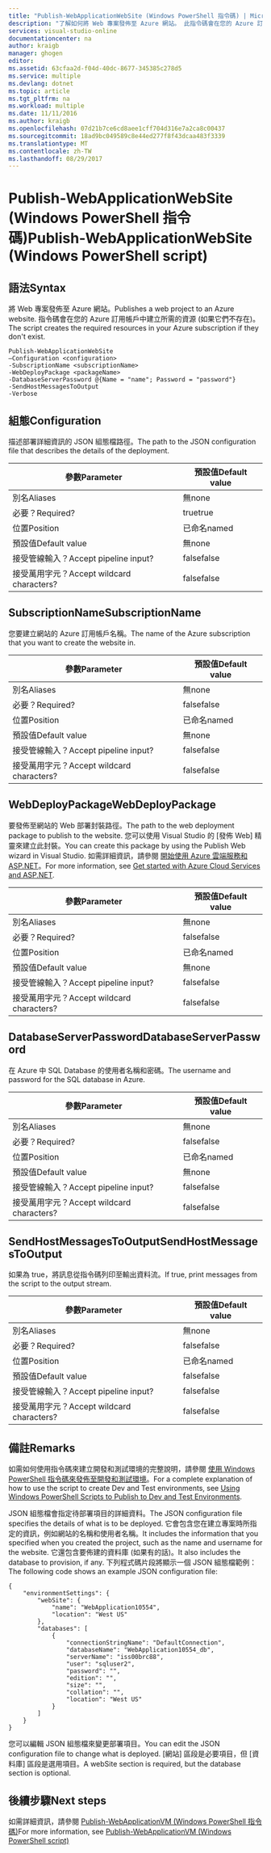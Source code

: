 ```yaml
---
title: "Publish-WebApplicationWebSite (Windows PowerShell 指令碼) | Microsoft Docs"
description: "了解如何將 Web 專案發佈至 Azure 網站。 此指令碼會在您的 Azure 訂用帳戶中建立所需的資源 (如果它們不存在)。"
services: visual-studio-online
documentationcenter: na
author: kraigb
manager: ghogen
editor: 
ms.assetid: 63cfaa2d-f04d-40dc-8677-345385c278d5
ms.service: multiple
ms.devlang: dotnet
ms.topic: article
ms.tgt_pltfrm: na
ms.workload: multiple
ms.date: 11/11/2016
ms.author: kraigb
ms.openlocfilehash: 07d21b7ce6cd8aee1cff704d316e7a2ca8c00437
ms.sourcegitcommit: 18ad9bc049589c8e44ed277f8f43dcaa483f3339
ms.translationtype: MT
ms.contentlocale: zh-TW
ms.lasthandoff: 08/29/2017
---
```

# <a name="publish-webapplicationwebsite-windows-powershell-script"></a><span data-ttu-id="cb05e-104">Publish-WebApplicationWebSite (Windows PowerShell 指令碼)</span><span class="sxs-lookup"><span data-stu-id="cb05e-104">Publish-WebApplicationWebSite (Windows PowerShell script)</span></span>
## <a name="syntax"></a><span data-ttu-id="cb05e-105">語法</span><span class="sxs-lookup"><span data-stu-id="cb05e-105">Syntax</span></span>
<span data-ttu-id="cb05e-106">將 Web 專案發佈至 Azure 網站。</span><span class="sxs-lookup"><span data-stu-id="cb05e-106">Publishes a web project to an Azure website.</span></span> <span data-ttu-id="cb05e-107">指令碼會在您的 Azure 訂用帳戶中建立所需的資源 (如果它們不存在)。</span><span class="sxs-lookup"><span data-stu-id="cb05e-107">The script creates the required resources in your Azure subscription if they don't exist.</span></span>

    Publish-WebApplicationWebSite
    –Configuration <configuration>
    -SubscriptionName <subscriptionName>
    -WebDeployPackage <packageName>
    -DatabaseServerPassword @{Name = "name"; Password = "password"}
    -SendHostMessagesToOutput
    -Verbose


## <a name="configuration"></a><span data-ttu-id="cb05e-108">組態</span><span class="sxs-lookup"><span data-stu-id="cb05e-108">Configuration</span></span>
<span data-ttu-id="cb05e-109">描述部署詳細資訊的 JSON 組態檔路徑。</span><span class="sxs-lookup"><span data-stu-id="cb05e-109">The path to the JSON configuration file that describes the details of the deployment.</span></span>

| <span data-ttu-id="cb05e-110">參數</span><span class="sxs-lookup"><span data-stu-id="cb05e-110">Parameter</span></span> | <span data-ttu-id="cb05e-111">預設值</span><span class="sxs-lookup"><span data-stu-id="cb05e-111">Default value</span></span> |
| --- | --- |
| <span data-ttu-id="cb05e-112">別名</span><span class="sxs-lookup"><span data-stu-id="cb05e-112">Aliases</span></span> |<span data-ttu-id="cb05e-113">無</span><span class="sxs-lookup"><span data-stu-id="cb05e-113">none</span></span> |
| <span data-ttu-id="cb05e-114">必要？</span><span class="sxs-lookup"><span data-stu-id="cb05e-114">Required?</span></span> |<span data-ttu-id="cb05e-115">true</span><span class="sxs-lookup"><span data-stu-id="cb05e-115">true</span></span> |
| <span data-ttu-id="cb05e-116">位置</span><span class="sxs-lookup"><span data-stu-id="cb05e-116">Position</span></span> |<span data-ttu-id="cb05e-117">已命名</span><span class="sxs-lookup"><span data-stu-id="cb05e-117">named</span></span> |
| <span data-ttu-id="cb05e-118">預設值</span><span class="sxs-lookup"><span data-stu-id="cb05e-118">Default value</span></span> |<span data-ttu-id="cb05e-119">無</span><span class="sxs-lookup"><span data-stu-id="cb05e-119">none</span></span> |
| <span data-ttu-id="cb05e-120">接受管線輸入？</span><span class="sxs-lookup"><span data-stu-id="cb05e-120">Accept pipeline input?</span></span> |<span data-ttu-id="cb05e-121">false</span><span class="sxs-lookup"><span data-stu-id="cb05e-121">false</span></span> |
| <span data-ttu-id="cb05e-122">接受萬用字元？</span><span class="sxs-lookup"><span data-stu-id="cb05e-122">Accept wildcard characters?</span></span> |<span data-ttu-id="cb05e-123">false</span><span class="sxs-lookup"><span data-stu-id="cb05e-123">false</span></span> |

## <a name="subscriptionname"></a><span data-ttu-id="cb05e-124">SubscriptionName</span><span class="sxs-lookup"><span data-stu-id="cb05e-124">SubscriptionName</span></span>
<span data-ttu-id="cb05e-125">您要建立網站的 Azure 訂用帳戶名稱。</span><span class="sxs-lookup"><span data-stu-id="cb05e-125">The name of the Azure subscription that you want to create the website in.</span></span>

| <span data-ttu-id="cb05e-126">參數</span><span class="sxs-lookup"><span data-stu-id="cb05e-126">Parameter</span></span> | <span data-ttu-id="cb05e-127">預設值</span><span class="sxs-lookup"><span data-stu-id="cb05e-127">Default value</span></span> |
| --- | --- |
| <span data-ttu-id="cb05e-128">別名</span><span class="sxs-lookup"><span data-stu-id="cb05e-128">Aliases</span></span> |<span data-ttu-id="cb05e-129">無</span><span class="sxs-lookup"><span data-stu-id="cb05e-129">none</span></span> |
| <span data-ttu-id="cb05e-130">必要？</span><span class="sxs-lookup"><span data-stu-id="cb05e-130">Required?</span></span> |<span data-ttu-id="cb05e-131">false</span><span class="sxs-lookup"><span data-stu-id="cb05e-131">false</span></span> |
| <span data-ttu-id="cb05e-132">位置</span><span class="sxs-lookup"><span data-stu-id="cb05e-132">Position</span></span> |<span data-ttu-id="cb05e-133">已命名</span><span class="sxs-lookup"><span data-stu-id="cb05e-133">named</span></span> |
| <span data-ttu-id="cb05e-134">預設值</span><span class="sxs-lookup"><span data-stu-id="cb05e-134">Default value</span></span> |<span data-ttu-id="cb05e-135">無</span><span class="sxs-lookup"><span data-stu-id="cb05e-135">none</span></span> |
| <span data-ttu-id="cb05e-136">接受管線輸入？</span><span class="sxs-lookup"><span data-stu-id="cb05e-136">Accept pipeline input?</span></span> |<span data-ttu-id="cb05e-137">false</span><span class="sxs-lookup"><span data-stu-id="cb05e-137">false</span></span> |
| <span data-ttu-id="cb05e-138">接受萬用字元？</span><span class="sxs-lookup"><span data-stu-id="cb05e-138">Accept wildcard characters?</span></span> |<span data-ttu-id="cb05e-139">false</span><span class="sxs-lookup"><span data-stu-id="cb05e-139">false</span></span> |

## <a name="webdeploypackage"></a><span data-ttu-id="cb05e-140">WebDeployPackage</span><span class="sxs-lookup"><span data-stu-id="cb05e-140">WebDeployPackage</span></span>
<span data-ttu-id="cb05e-141">要發佈至網站的 Web 部署封裝路徑。</span><span class="sxs-lookup"><span data-stu-id="cb05e-141">The path to the web deployment package to publish to the website.</span></span> <span data-ttu-id="cb05e-142">您可以使用 Visual Studio 的 [發佈 Web] 精靈來建立此封裝。</span><span class="sxs-lookup"><span data-stu-id="cb05e-142">You can create this package by using the Publish Web wizard in Visual Studio.</span></span> <span data-ttu-id="cb05e-143">如需詳細資訊，請參閱 [開始使用 Azure 雲端服務和 ASP.NET](http://go.microsoft.com/fwlink/p/?LinkID=623089)。</span><span class="sxs-lookup"><span data-stu-id="cb05e-143">For more information, see [Get started with Azure Cloud Services and ASP.NET](http://go.microsoft.com/fwlink/p/?LinkID=623089).</span></span>

| <span data-ttu-id="cb05e-144">參數</span><span class="sxs-lookup"><span data-stu-id="cb05e-144">Parameter</span></span> | <span data-ttu-id="cb05e-145">預設值</span><span class="sxs-lookup"><span data-stu-id="cb05e-145">Default value</span></span> |
| --- | --- |
| <span data-ttu-id="cb05e-146">別名</span><span class="sxs-lookup"><span data-stu-id="cb05e-146">Aliases</span></span> |<span data-ttu-id="cb05e-147">無</span><span class="sxs-lookup"><span data-stu-id="cb05e-147">none</span></span> |
| <span data-ttu-id="cb05e-148">必要？</span><span class="sxs-lookup"><span data-stu-id="cb05e-148">Required?</span></span> |<span data-ttu-id="cb05e-149">false</span><span class="sxs-lookup"><span data-stu-id="cb05e-149">false</span></span> |
| <span data-ttu-id="cb05e-150">位置</span><span class="sxs-lookup"><span data-stu-id="cb05e-150">Position</span></span> |<span data-ttu-id="cb05e-151">已命名</span><span class="sxs-lookup"><span data-stu-id="cb05e-151">named</span></span> |
| <span data-ttu-id="cb05e-152">預設值</span><span class="sxs-lookup"><span data-stu-id="cb05e-152">Default value</span></span> |<span data-ttu-id="cb05e-153">無</span><span class="sxs-lookup"><span data-stu-id="cb05e-153">none</span></span> |
| <span data-ttu-id="cb05e-154">接受管線輸入？</span><span class="sxs-lookup"><span data-stu-id="cb05e-154">Accept pipeline input?</span></span> |<span data-ttu-id="cb05e-155">false</span><span class="sxs-lookup"><span data-stu-id="cb05e-155">false</span></span> |
| <span data-ttu-id="cb05e-156">接受萬用字元？</span><span class="sxs-lookup"><span data-stu-id="cb05e-156">Accept wildcard characters?</span></span> |<span data-ttu-id="cb05e-157">false</span><span class="sxs-lookup"><span data-stu-id="cb05e-157">false</span></span> |

## <a name="databaseserverpassword"></a><span data-ttu-id="cb05e-158">DatabaseServerPassword</span><span class="sxs-lookup"><span data-stu-id="cb05e-158">DatabaseServerPassword</span></span>
<span data-ttu-id="cb05e-159">在 Azure 中 SQL Database 的使用者名稱和密碼。</span><span class="sxs-lookup"><span data-stu-id="cb05e-159">The username and password for the SQL database in Azure.</span></span>

| <span data-ttu-id="cb05e-160">參數</span><span class="sxs-lookup"><span data-stu-id="cb05e-160">Parameter</span></span> | <span data-ttu-id="cb05e-161">預設值</span><span class="sxs-lookup"><span data-stu-id="cb05e-161">Default value</span></span> |
| --- | --- |
| <span data-ttu-id="cb05e-162">別名</span><span class="sxs-lookup"><span data-stu-id="cb05e-162">Aliases</span></span> |<span data-ttu-id="cb05e-163">無</span><span class="sxs-lookup"><span data-stu-id="cb05e-163">none</span></span> |
| <span data-ttu-id="cb05e-164">必要？</span><span class="sxs-lookup"><span data-stu-id="cb05e-164">Required?</span></span> |<span data-ttu-id="cb05e-165">false</span><span class="sxs-lookup"><span data-stu-id="cb05e-165">false</span></span> |
| <span data-ttu-id="cb05e-166">位置</span><span class="sxs-lookup"><span data-stu-id="cb05e-166">Position</span></span> |<span data-ttu-id="cb05e-167">已命名</span><span class="sxs-lookup"><span data-stu-id="cb05e-167">named</span></span> |
| <span data-ttu-id="cb05e-168">預設值</span><span class="sxs-lookup"><span data-stu-id="cb05e-168">Default value</span></span> |<span data-ttu-id="cb05e-169">無</span><span class="sxs-lookup"><span data-stu-id="cb05e-169">none</span></span> |
| <span data-ttu-id="cb05e-170">接受管線輸入？</span><span class="sxs-lookup"><span data-stu-id="cb05e-170">Accept pipeline input?</span></span> |<span data-ttu-id="cb05e-171">false</span><span class="sxs-lookup"><span data-stu-id="cb05e-171">false</span></span> |
| <span data-ttu-id="cb05e-172">接受萬用字元？</span><span class="sxs-lookup"><span data-stu-id="cb05e-172">Accept wildcard characters?</span></span> |<span data-ttu-id="cb05e-173">false</span><span class="sxs-lookup"><span data-stu-id="cb05e-173">false</span></span> |

## <a name="sendhostmessagestooutput"></a><span data-ttu-id="cb05e-174">SendHostMessagesToOutput</span><span class="sxs-lookup"><span data-stu-id="cb05e-174">SendHostMessagesToOutput</span></span>
<span data-ttu-id="cb05e-175">如果為 true，將訊息從指令碼列印至輸出資料流。</span><span class="sxs-lookup"><span data-stu-id="cb05e-175">If true, print messages from the script to the output stream.</span></span>

| <span data-ttu-id="cb05e-176">參數</span><span class="sxs-lookup"><span data-stu-id="cb05e-176">Parameter</span></span> | <span data-ttu-id="cb05e-177">預設值</span><span class="sxs-lookup"><span data-stu-id="cb05e-177">Default value</span></span> |
| --- | --- |
| <span data-ttu-id="cb05e-178">別名</span><span class="sxs-lookup"><span data-stu-id="cb05e-178">Aliases</span></span> |<span data-ttu-id="cb05e-179">無</span><span class="sxs-lookup"><span data-stu-id="cb05e-179">none</span></span> |
| <span data-ttu-id="cb05e-180">必要？</span><span class="sxs-lookup"><span data-stu-id="cb05e-180">Required?</span></span> |<span data-ttu-id="cb05e-181">false</span><span class="sxs-lookup"><span data-stu-id="cb05e-181">false</span></span> |
| <span data-ttu-id="cb05e-182">位置</span><span class="sxs-lookup"><span data-stu-id="cb05e-182">Position</span></span> |<span data-ttu-id="cb05e-183">已命名</span><span class="sxs-lookup"><span data-stu-id="cb05e-183">named</span></span> |
| <span data-ttu-id="cb05e-184">預設值</span><span class="sxs-lookup"><span data-stu-id="cb05e-184">Default value</span></span> |<span data-ttu-id="cb05e-185">false</span><span class="sxs-lookup"><span data-stu-id="cb05e-185">false</span></span> |
| <span data-ttu-id="cb05e-186">接受管線輸入？</span><span class="sxs-lookup"><span data-stu-id="cb05e-186">Accept pipeline input?</span></span> |<span data-ttu-id="cb05e-187">false</span><span class="sxs-lookup"><span data-stu-id="cb05e-187">false</span></span> |
| <span data-ttu-id="cb05e-188">接受萬用字元？</span><span class="sxs-lookup"><span data-stu-id="cb05e-188">Accept wildcard characters?</span></span> |<span data-ttu-id="cb05e-189">false</span><span class="sxs-lookup"><span data-stu-id="cb05e-189">false</span></span> |

## <a name="remarks"></a><span data-ttu-id="cb05e-190">備註</span><span class="sxs-lookup"><span data-stu-id="cb05e-190">Remarks</span></span>
<span data-ttu-id="cb05e-191">如需如何使用指令碼來建立開發和測試環境的完整說明，請參閱 [使用 Windows PowerShell 指令碼來發佈至開發和測試環境](vs-azure-tools-publishing-using-powershell-scripts.md)。</span><span class="sxs-lookup"><span data-stu-id="cb05e-191">For a complete explanation of how to use the script to create Dev and Test environments, see [Using Windows PowerShell Scripts to Publish to Dev and Test Environments](vs-azure-tools-publishing-using-powershell-scripts.md).</span></span>

<span data-ttu-id="cb05e-192">JSON 組態檔會指定待部署項目的詳細資料。</span><span class="sxs-lookup"><span data-stu-id="cb05e-192">The JSON configuration file specifies the details of what is to be deployed.</span></span> <span data-ttu-id="cb05e-193">它會包含您在建立專案時所指定的資訊，例如網站的名稱和使用者名稱。</span><span class="sxs-lookup"><span data-stu-id="cb05e-193">It includes the information that you specified when you created the project, such as the name and username for the website.</span></span> <span data-ttu-id="cb05e-194">它還包含要佈建的資料庫 (如果有的話)。</span><span class="sxs-lookup"><span data-stu-id="cb05e-194">It also includes the database to provision, if any.</span></span> <span data-ttu-id="cb05e-195">下列程式碼片段將顯示一個 JSON 組態檔範例：</span><span class="sxs-lookup"><span data-stu-id="cb05e-195">The following code shows an example JSON configuration file:</span></span>

    {
        "environmentSettings": {
            "webSite": {
                "name": "WebApplication10554",
                "location": "West US"
            },
            "databases": [
                {
                    "connectionStringName": "DefaultConnection",
                    "databaseName": "WebApplication10554_db",
                    "serverName": "iss00brc88",
                    "user": "sqluser2",
                    "password": "",
                    "edition": "",
                    "size": "",
                    "collation": "",
                    "location": "West US"
                }
            ]
        }
    }

<span data-ttu-id="cb05e-196">您可以編輯 JSON 組態檔來變更部署項目。</span><span class="sxs-lookup"><span data-stu-id="cb05e-196">You can edit the JSON configuration file to change what is deployed.</span></span> <span data-ttu-id="cb05e-197">[網站] 區段是必要項目，但 [資料庫] 區段是選用項目。</span><span class="sxs-lookup"><span data-stu-id="cb05e-197">A webSite section is required, but the database section is optional.</span></span>

## <a name="next-steps"></a><span data-ttu-id="cb05e-198">後續步驟</span><span class="sxs-lookup"><span data-stu-id="cb05e-198">Next steps</span></span>
<span data-ttu-id="cb05e-199">如需詳細資訊，請參閱 [Publish-WebApplicationVM (Windows PowerShell 指令碼)](vs-azure-tools-publish-webapplicationvm.md)</span><span class="sxs-lookup"><span data-stu-id="cb05e-199">For more information, see [Publish-WebApplicationVM (Windows PowerShell script)](vs-azure-tools-publish-webapplicationvm.md)</span></span>

